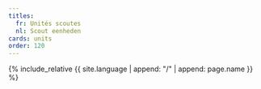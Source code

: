 ```yaml
---
titles:
  fr: Unités scoutes
  nl: Scout eenheden
cards: units
order: 120
---
```

{% include_relative {{ site.language | append: "/" | append: page.name }} %}
